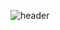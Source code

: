 ![header](https://capsule-render.vercel.app/api?type=헤더종류&color=도형색&height=150&section=header&text=표시할글자들&fontColor=글씨색&fontSize=폰트크기&animation=애니메이션효과종류&fontAlignY=글씨상하정렬)
